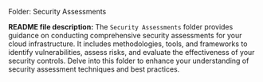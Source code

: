 Folder: Security Assessments

**README file description:**
The `Security Assessments` folder provides guidance on conducting comprehensive security assessments for your cloud infrastructure. It includes methodologies, tools, and frameworks to identify vulnerabilities, assess risks, and evaluate the effectiveness of your security controls. Delve into this folder to enhance your understanding of security assessment techniques and best practices.

